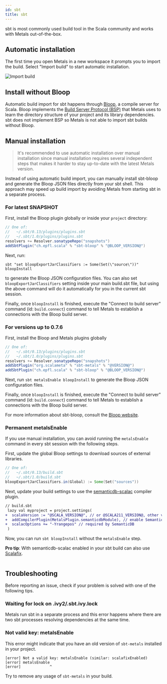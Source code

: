 ```yaml
---
id: sbt
title: sbt
---
```


sbt is most commonly used build tool in the Scala community and works with
Metals out-of-the-box.

## Automatic installation

The first time you open Metals in a new workspace it prompts you to import the
build. Select "Import build" to start automatic installation.

![Import build](https://i.imgur.com/t5RJ3q6.png)

## Install without Bloop

Automatic build import for sbt happens through
[Bloop](https://scalacenter.github.io/bloop/), a compile server for Scala. Bloop
implements the
[Build Server Protocol (BSP)](https://github.com/scalacenter/bsp/blob/master/docs/bsp.md)
that Metals uses to learn the directory structure of your project and its
library dependencies. sbt does not implement BSP so Metals is not able to import
sbt builds without Bloop.

## Manual installation

> It's recommended to use automatic installation over manual installation since
> manual installation requires several independent steps that makes it harder to
> stay up-to-date with the latest Metals version.

Instead of using automatic build import, you can manually install sbt-bloop and
generate the Bloop JSON files directly from your sbt shell. This approach may
speed up build import by avoiding Metals from starting sbt in a separate
process.

### For latest SNAPSHOT

First, install the Bloop plugin globally or inside your `project` directory:

```scala
// One of:
//   ~/.sbt/0.13/plugins/plugins.sbt
//   ~/.sbt/1.0/plugins/plugins.sbt
resolvers += Resolver.sonatypeRepo("snapshots")
addSbtPlugin("ch.epfl.scala" % "sbt-bloop" % "@BLOOP_VERSION@")
```

Next, run:

```
sbt "set bloopExportJarClassifiers := Some(Set(\"source\"))" bloopInstall
```

to generate the Bloop JSON configuration files. You can also set
`bloopExportJarClassifiers` setting inside your main build.sbt file, but using
the above command will do it automatically for you in the current sbt session.

Finally, once `bloopInstall` is finished, execute the "Connect to build server"
command (id: `build.connect`) command to tell Metals to establish a connections
with the Bloop build server.

### For versions up to 0.7.6

First, install the Bloop and Metals plugins globally

```scala
// One of:
//   ~/.sbt/0.13/plugins/plugins.sbt
//   ~/.sbt/1.0/plugins/plugins.sbt
resolvers += Resolver.sonatypeRepo("snapshots")
addSbtPlugin("org.scalameta" % "sbt-metals" % "@VERSION@")
addSbtPlugin("ch.epfl.scala" % "sbt-bloop" % "@BLOOP_VERSION@")
```

Next, run `sbt metalsEnable bloopInstall` to generate the Bloop JSON
configuration files.

Finally, once `bloopInstall` is finished, execute the "Connect to build server"
command (id: `build.connect`) command to tell Metals to establish a connections
with the Bloop build server.

For more information about sbt-bloop, consult the
[Bloop website](https://scalacenter.github.io/bloop/docs/build-tools/sbt).

### Permanent metalsEnable

If you use manual installation, you can avoid running the `metalsEnable` command
in every sbt session with the following steps.

First, update the global Bloop settings to download sources of external
libraries.

```scala
// One of:
//   ~/.sbt/0.13/build.sbt
//   ~/.sbt/1.0/build.sbt
bloopExportJarClassifiers.in(Global) := Some(Set("sources"))
```

Next, update your build settings to use the
[semanticdb-scalac](https://scalameta.org/docs/semanticdb/guide.html) compiler
plugin.

```diff
// build.sbt
 lazy val myproject = project.settings(
+  scalaVersion := "@SCALA_VERSION@", // or @SCALA211_VERSION@, other versions are not supported.
+  addCompilerPlugin(MetalsPlugin.semanticdbModule), // enable SemanticDB
+  scalacOptions += "-Yrangepos" // required by SemanticDB
 )
```

Now, you can run `sbt bloopInstall` without the `metalsEnable` step.

**Pro tip**: With semanticdb-scalac enabled in your sbt build can also use
[Scalafix](https://scalacenter.github.io/scalafix).

```scala mdoc:custom-bloop

```

## Troubleshooting

Before reporting an issue, check if your problem is solved with one of the
following tips.

### Waiting for lock on .ivy2/.sbt.ivy.lock

Metals run sbt in a separate process and this error happens where there are two
sbt processes resolving dependencies at the same time.

### Not valid key: metalsEnable

This error might indicate that you have an old version of `sbt-metals` installed
in your project.

```
[error] Not a valid key: metalsEnable (similar: scalafixEnabled)
[error] metalsEnable
[error]             ^
```

Try to remove any usage of `sbt-metals` in your build.
